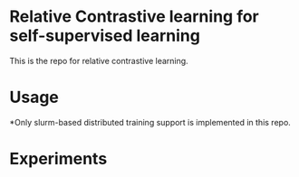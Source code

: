 # Relative Contrastive learning for self-supervised learning
This is the repo for relative contrastive learning. 


# Usage
*Only slurm-based distributed training support is implemented in this repo.


# Experiments
